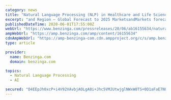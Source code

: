 ```yaml
---
category: news
title: "Natural Language Processing (NLP) in Healthcare and Life Sciences Market Growing at a CAGR 20.5% | Key Player 3M, Cerner, Nuance, Microsoft, IBM"
excerpt: "and Region – Global Forecast to 2025 MarketsandMarkets forecasts the global Natural Language Processing (NLP) in Healthcare and Life Sciences Market size to grow from USD 1.5 billion in 2020 to ..."
publishedDateTime: 2020-06-01T17:55:00Z
webUrl: "https://www.benzinga.com/pressreleases/20/06/ab16155634/natural-language-processing-nlp-in-healthcare-and-life-sciences-market-growing-at-a-cagr-20-5-key"
ampWebUrl: "https://amp.benzinga.com/amp/content/16155634"
cdnAmpWebUrl: "https://amp-benzinga-com.cdn.ampproject.org/c/s/amp.benzinga.com/amp/content/16155634"
type: article

provider:
  name: Benzinga.com
  domain: benzinga.com

topics:
  - Natural Language Processing
  - AI

secured: "D4EEpJh0xcP+i4V92VAvbjAOLgA8i+Jhc5VMJUtwjglNWxW8TS+0D1aFaE7NUrdhFr+sgGfycO2BwWM/u5cL0rdqN4RWmc+ik5EA6oz873pgtkjuxdz61xswvV1Y0OUcY3vZ4GcepqQ/3s0gB496wJdQLB8gcMUWlQ7aqKpZt+FXDrDqJr6rqIRtg8uvBoC7bRI2NDQ1CLfOGWwFUnp6+LrJiLr0iLCbbOpfdbPiiixLRRwohad5hCez/k7Xms/9+LuUEii+AUeLfOBjf2M/kAmaVedR89Z7njAYRIj/u5GwmgoWqBjDFExt7u37LLEpdbMixFof8MriJIRFnHtOsw==;r5gKy/NggPEwLfikS0H95Q=="
---
```


